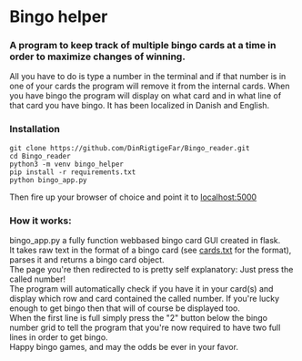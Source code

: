 # Bingo helper

### A program to keep track of multiple bingo cards at a time in order to maximize changes of winning.
All you have to do is type a number in the terminal and if that number is in one of your cards the program will remove
 it from the internal cards. When you have bingo the program will display on what card and in what line of that card you have bingo. It has been localized in Danish and English.
 <br>

### Installation
```
git clone https://github.com/DinRigtigeFar/Bingo_reader.git
cd Bingo_reader
python3 -m venv bingo_helper
pip install -r requirements.txt
python bingo_app.py
```
Then fire up your browser of choice and point it to [localhost:5000](localhost:5000)

### How it works: <br>
bingo_app.py a fully function webbased bingo card GUI created in flask. <br>
It takes raw text in the format of a bingo card (see [cards.txt](https://github.com/DinRigtigeFar/Bingo_reader/blob/master/cards.txt) for the format), parses it and returns a bingo card object.
<br>
The page you're then redirected to is pretty self explanatory: Just press the called number!
<br>
The program will automatically check if you have it in your card(s) and display which row and card contained the called number. If you're lucky enough to get bingo then that will of course be displayed too.
<br>
When the first line is full simply press the "2" button below the bingo number grid to tell the program that you're now required to have two full lines in order to get bingo.
<br>
Happy bingo games, and may the odds be ever in your favor.
